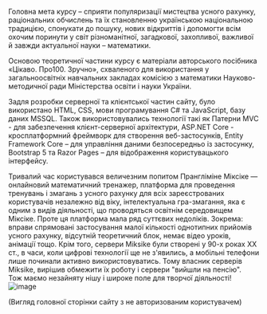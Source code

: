 Головна мета курсу – сприяти популяризації  мистецтва усного рахунку, раціональних обчислень та їх становленню українською  національною традицією, спонукати  до пошуку, нових  відкриттів і допомогти всім охочим поринути у світ  різноманітної, загадкової, захопливої, важливої й завжди актуальної науки – математики.  

Основою теоретичної частини курсу є матеріали авторського посібника «Цікаво. Про100. Зручно», схваленого для використання у загальноосвітніх навчальних закладах комісією з математики Науково-методичної ради Міністерства освіти і науки України.

Задля розробки серверної та клієнтської частин сайту, було використано HTML, CSS, мови програмування C# та JavaScript, базу даних MSSQL. Також використовувались технології такі як Патерни MVC - для забезпечення клієнт-серверної архітектури, ASP.NET Core -  кросплатформний фреймворк для створення веб-застосунків, Entity Framework Core – для управління даними безпосередньо із застосунку, Bootstrap 5 та Razor Pages – для відображення користувацького інтерфейсу.

Тривалий час користувався величезним попитом Прангліміне Міксіке — онлайновий математичний тренажер, платформа для проведення тренувань і змагань з усного рахунку для всіх зареєстрованих користувачів  незалежно від віку, інтелектуальна гра-змагання, яка є одним з видів діяльності, що проводяться освітнім середовищем Міксіке. Проте ця платформа мала ряд суттєвих недоліків. Зокрема:  вправи спрямовані застосування малої кількості однотипних прийомів усного рахунку, відсутній теоретичний блок, немає відео уроків, анімації тощо.  Крім того, сервери  Miksike були створені у 90-х роках ХХ ст., в часи, коли цифрові технології ще не з'явились, а мобільні телефони лише починали активно використовуватись. Тому власник серверів Miksike, вирішив обмежити їх роботу і сервери "вийшли на пенсію".                                                  
Тож маємо незайняту нішу і широке поле для творчої діяльності!
![image](https://github.com/alexakyts/SoftL/assets/105856458/fa40dba2-f0ed-46da-9603-34245bce1f23)

(Вигляд головної сторінки сайту з не авторизованим користувачем)

